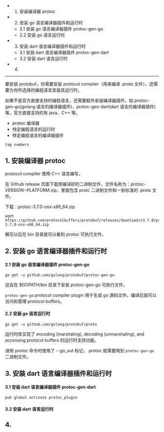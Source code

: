 * 1. 安装编译器 protoc
* 2. 安装 go 语言编译器插件和运行时
    * 2.1 安装 go 语言编译器插件 protoc-gen-go
    * 2.2 安装 go 语言运行时
* 3. 安装 dart 语言编译器插件和运行时
    * 3.1 安装 dart 语言编译器插件 protoc-gen-dart
    * 3.2 安装 dart 语言运行时
* 4. 

---

要安装 protobuf，你需要安装 protocol compiler（用来编译 .proto 文件），还需要为你所选择的编程语言安装其运行时。

如果不是官方直接支持的编程语言，还需要额外安装编译器插件，如 protoc-gen-go(golang 语言的编译器插件)、protoc-gen-dart(dart 语言的编译器插件) 等。官方直接支持的有 java、C++ 等。

* protoc 编译器
* 特定编程语言的运行时
* 特定编程语言的编译器插件

`tag numbers`

## 1. 安装编译器 protoc

protocol compiler 使用 C++ 语言编写。

在 Github release 页面下载预编译好的二进制文件，文件名称为：protoc-$VERSION-$PLATFORM.zip，里面包含 protc 二进制文件和一些标准的 .proto 文件。

下载：protoc-3.7.0-osx-x86_64.zip

```
wget https://github.com/protocolbuffers/protobuf/releases/download/v3.7.0/protoc-3.7.0-osx-x86_64.zip
```

解压以后在 bin 目录就可以看到 protoc 可执行文件。

## 2. 安装 go 语言编译器插件和运行时

#### 2.1 安装 go 语言编译器插件 protoc-gen-go

```
go get -u github.com/golang/protobuf/protoc-gen-go
```

这会在 $GOPATH/bin 目录下安装 protoc-gen-go 可执行文件。

`protoc-gen-go` protocol compiler plugin 用于生成 go 源码文件，编译后就可以访问和管理 protocol buffers。

#### 2.2 安装 go 语言运行时

```
go get -u github.com/golang/protobuf/proto
```

运行时库实现了 encoding (marshaling), decoding (unmarshaling), and accessing protocol buffers 的运行时支持功能。

调用 protoc 命令时使用了 --go_out 标记， protoc 就需要用到 `protoc-gen-go` 二进制文件。

## 3. 安装 dart 语言编译器插件和运行时

#### 3.1 安装 dart 语言编译器插件 protoc-gen-dart

```
pub global activate protoc_plugin
```

#### 3.2 安装 dart 语言运行时

## 4. 
